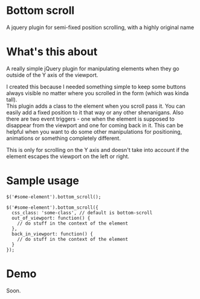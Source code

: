 # Bottom scroll

A jquery plugin for semi-fixed position scrolling, with a highly original name

# What's this about

A really simple jQuery plugin for manipulating elements when they go outside of the Y axis of the viewport.

I created this because I needed something simple to keep some buttons always visible no matter where you scrolled in the form (which was kinda tall).  
This plugin adds a class to the element when you scroll pass it. You can easily add a fixed position to it that way or any other shenanigans. Also there are two event triggers - one when the element is supposed to disappear from the viewport and one for coming back in it. This can be helpful when you want to do some other manipulations for positioning, animations or something completely different.

This is only for scrolling on the Y axis and doesn't take into account if the element escapes the viewport on the left or right.

# Sample usage

    $('#some-element').bottom_scroll();

    $('#some-element').bottom_scroll({
      css_class: 'some-class', // default is bottom-scroll
      out_of_viewport: function() {
        // do stuff in the context of the element
      },
      back_in_viewport: function() {
        // do stuff in the context of the element
      }
    });

# Demo

Soon.